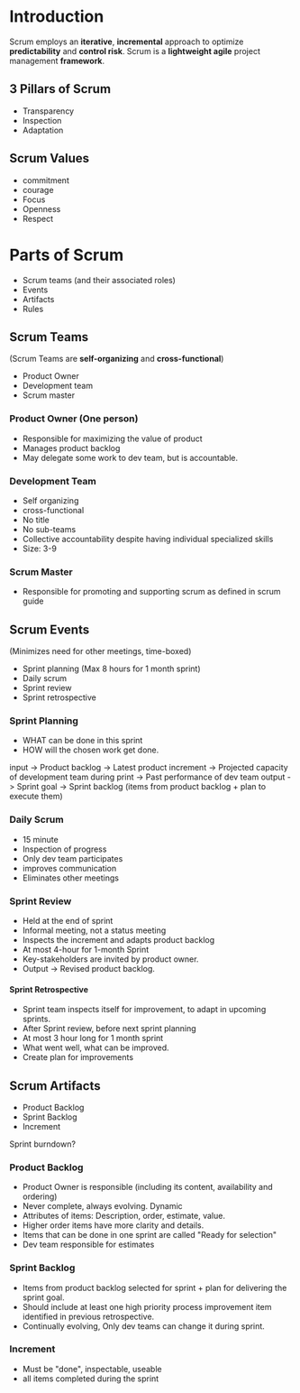 # Introduction
Scrum employs an **iterative**, **incremental** approach to optimize **predictability** and **control risk**.
Scrum is a **lightweight agile** project management **framework**.

## 3 Pillars of Scrum

 - Transparency
 - Inspection
 - Adaptation

## Scrum Values
- commitment
- courage
- Focus
- Openness
- Respect

# Parts of Scrum
- Scrum teams (and their associated roles)
- Events
- Artifacts
- Rules

## Scrum Teams 
(Scrum Teams are **self-organizing** and **cross-functional**)
- Product Owner  
- Development team  
- Scrum master  

### Product Owner (One person)
- Responsible for maximizing the value of product
- Manages product backlog
- May delegate some work to dev team, but is accountable.

### Development Team
- Self organizing
- cross-functional
- No title
- No sub-teams
- Collective accountability despite having individual specialized skills
- Size: 3-9

### Scrum Master
- Responsible for promoting and supporting scrum as defined in scrum guide

## Scrum Events
(Minimizes need for other meetings, time-boxed)
- Sprint planning (Max 8 hours for 1 month sprint)
- Daily scrum
- Sprint review
- Sprint retrospective

### Sprint Planning
- WHAT can be done in this sprint
- HOW will the chosen work get done.

input
	-> Product backlog
	-> Latest product increment
	-> Projected capacity of development team during print
	-> Past performance of dev team
output
	-> Sprint goal
	-> Sprint backlog (items from product backlog + plan to execute them)

### Daily Scrum
- 15 minute
- Inspection of progress 
- Only dev team participates
- improves communication
- Eliminates other meetings

### Sprint Review
- Held at the end of sprint
- Informal meeting, not a status meeting
- Inspects the increment and adapts product backlog
- At most 4-hour for 1-month Sprint
- Key-stakeholders are invited by product owner.
- Output -> Revised product backlog.

#### Sprint Retrospective
- Sprint team inspects itself for improvement, to adapt in upcoming sprints.
- After Sprint review, before next sprint planning
- At most 3 hour long for 1 month sprint
- What went well, what can be improved.
- Create plan for improvements

## Scrum Artifacts
- Product Backlog
- Sprint Backlog
- Increment

Sprint burndown?

### Product Backlog
- Product Owner is responsible (including its content, availability and ordering)
- Never complete, always evolving. Dynamic
- Attributes of items: Description, order, estimate, value.
- Higher order items have more clarity and details.
- Items that can be done in one sprint are called "Ready for selection"
- Dev team responsible for estimates

### Sprint Backlog
- Items from product backlog selected for sprint + plan for delivering the sprint goal.
- Should include at least one high priority process improvement item identified in previous retrospective.
- Continually evolving, Only dev teams can change it during sprint.

### Increment
- Must be "done", inspectable, useable
- all items completed during the sprint





<!--stackedit_data:
eyJoaXN0b3J5IjpbNjA5NDI1NDQ5LC00NjczMzk5NjQsLTczND
A3Mjk1Nl19
-->